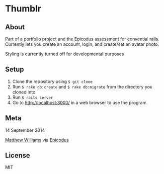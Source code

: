 # Thumblr

## About

Part of a portfolio project and the Epicodus assessment for convential rails. Currently lets you create an account, login, and create/set an avatar photo.

Styling is currently turned off for developmental purposes

## Setup

1. Clone the repository using `$ git clone`
1. Run `$ rake db:create` and `$ rake db:migrate` from the directory you cloned into
1. Run `$ rails server`
1. Go to [http://localhost:3000/](http://localhost:3000/) in a web browser to use the program.

## Meta

14 September 2014


[Matthew Williams](http://github.com/mattwilliams85)
via [Epicodus](http://www.learnhowtoprogram.com)

## License
MIT